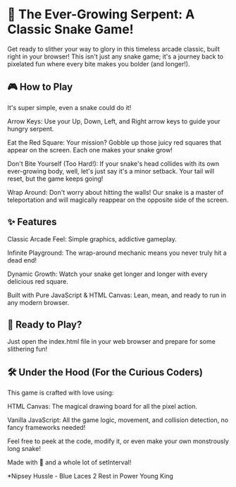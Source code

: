 # 🐍 The Ever-Growing Serpent: A Classic Snake Game!
Get ready to slither your way to glory in this timeless arcade classic, built right in your browser! This isn't just any snake game; it's a journey back to pixelated fun where every bite makes you bolder (and longer!).

## 🎮 How to Play
It's super simple, even a snake could do it!

Arrow Keys: Use your Up, Down, Left, and Right arrow keys to guide your hungry serpent.

Eat the Red Square: Your mission? Gobble up those juicy red squares that appear on the screen. Each one makes your snake grow!

Don't Bite Yourself (Too Hard!): If your snake's head collides with its own ever-growing body, well, let's just say it's a minor setback. Your tail will reset, but the game keeps going!

Wrap Around: Don't worry about hitting the walls! Our snake is a master of teleportation and will magically reappear on the opposite side of the screen.

## ✨ Features
Classic Arcade Feel: Simple graphics, addictive gameplay.

Infinite Playground: The wrap-around mechanic means you never truly hit a dead end!

Dynamic Growth: Watch your snake get longer and longer with every delicious red square.

Built with Pure JavaScript & HTML Canvas: Lean, mean, and ready to run in any modern browser.

## 🚀 Ready to Play?
Just open the index.html file in your web browser and prepare for some slithering fun!

## 🛠️ Under the Hood (For the Curious Coders)
This game is crafted with love using:

HTML Canvas: The magical drawing board for all the pixel action.

Vanilla JavaScript: All the game logic, movement, and collision detection, no fancy frameworks needed!

Feel free to peek at the code, modify it, or even make your own monstrously long snake!

Made with 💚 and a whole lot of setInterval!


*Nipsey Hussle - Blue Laces 2
Rest in Power Young King
